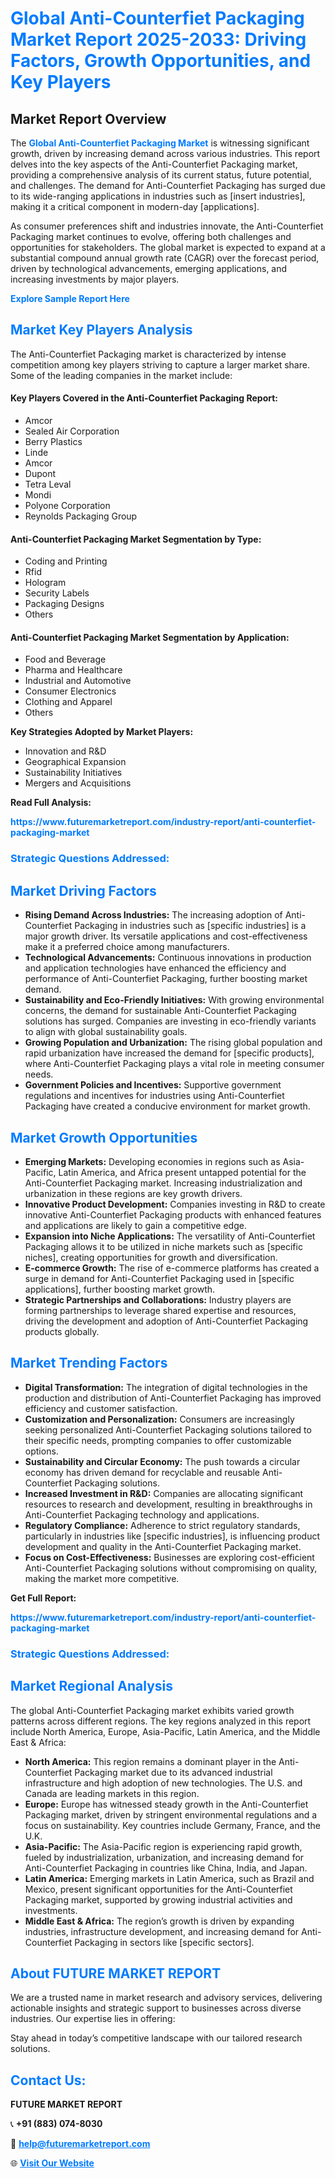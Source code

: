 <h1 style="color: #007BFF;">Global Anti-Counterfiet Packaging Market Report 2025-2033: Driving Factors, Growth Opportunities, and Key Players</h1>

<section id="overview">
<h2>Market Report Overview</h2>
<p>The <a href="https://www.futuremarketreport.com/industry-report/anti-counterfiet-packaging-market" style="color: #007BFF; text-decoration: none;"><strong>Global Anti-Counterfiet Packaging Market</strong></a> is witnessing significant growth, driven by increasing demand across various industries. This report delves into the key aspects of the Anti-Counterfiet Packaging market, providing a comprehensive analysis of its current status, future potential, and challenges. The demand for Anti-Counterfiet Packaging has surged due to its wide-ranging applications in industries such as [insert industries], making it a critical component in modern-day [applications].</p>
<p>As consumer preferences shift and industries innovate, the Anti-Counterfiet Packaging market continues to evolve, offering both challenges and opportunities for stakeholders. The global market is expected to expand at a substantial compound annual growth rate (CAGR) over the forecast period, driven by technological advancements, emerging applications, and increasing investments by major players.</p>
</section>

<section id="overview">
<p><a href="https://www.futuremarketreport.com/request-sample/reportId=55532" style="color: #007BFF; text-decoration: none;"><strong>Explore Sample Report Here</strong></a></p>
</section>

<section id="key-players">
<h2 style="color: #007BFF;">Market Key Players Analysis</h2>
<p>The Anti-Counterfiet Packaging market is characterized by intense competition among key players striving to capture a larger market share. Some of the leading companies in the market include:</p>
<h4>Key Players Covered in the Anti-Counterfiet Packaging Report:</h4>
<ul><li>Amcor</li><li>Sealed Air Corporation</li><li>Berry Plastics</li><li>Linde</li><li>Amcor</li><li>Dupont</li><li>Tetra Leval</li><li>Mondi</li><li>Polyone Corporation</li><li>Reynolds Packaging Group</li></ul>
<h4>Anti-Counterfiet Packaging Market Segmentation by Type:</h4>
<ul><li>Coding and Printing</li><li>Rfid</li><li>Hologram</li><li>Security Labels</li><li>Packaging Designs</li><li>Others</li></ul>

<h4>Anti-Counterfiet Packaging Market Segmentation by Application:</h4>
<ul><li>Food and Beverage</li><li>Pharma and Healthcare</li><li>Industrial and Automotive</li><li>Consumer Electronics</li><li>Clothing and Apparel</li><li>Others</li></ul>
<p><strong>Key Strategies Adopted by Market Players:</strong></p>
<ul>
<li>Innovation and R&D</li>
<li>Geographical Expansion</li>
<li>Sustainability Initiatives</li>
<li>Mergers and Acquisitions</li>
</ul>
</section>

<section>
<p><strong>Read Full Analysis: </strong></p><a href="https://www.futuremarketreport.com/industry-report/anti-counterfiet-packaging-market" style="color: #007BFF; text-decoration: none;"><strong>https://www.futuremarketreport.com/industry-report/anti-counterfiet-packaging-market</strong></a>
<h3 style="color: #007BFF;">Strategic Questions Addressed:</h3>
</section>

<section id="driving-factors">
<h2 style="color: #007BFF;">Market Driving Factors</h2>
<ul>
<li><strong>Rising Demand Across Industries:</strong> The increasing adoption of Anti-Counterfiet Packaging in industries such as [specific industries] is a major growth driver. Its versatile applications and cost-effectiveness make it a preferred choice among manufacturers.</li>
<li><strong>Technological Advancements:</strong> Continuous innovations in production and application technologies have enhanced the efficiency and performance of Anti-Counterfiet Packaging, further boosting market demand.</li>
<li><strong>Sustainability and Eco-Friendly Initiatives:</strong> With growing environmental concerns, the demand for sustainable Anti-Counterfiet Packaging solutions has surged. Companies are investing in eco-friendly variants to align with global sustainability goals.</li>
<li><strong>Growing Population and Urbanization:</strong> The rising global population and rapid urbanization have increased the demand for [specific products], where Anti-Counterfiet Packaging plays a vital role in meeting consumer needs.</li>
<li><strong>Government Policies and Incentives:</strong> Supportive government regulations and incentives for industries using Anti-Counterfiet Packaging have created a conducive environment for market growth.</li>
</ul>
</section>

<section id="growth-opportunities">
<h2 style="color: #007BFF;">Market Growth Opportunities</h2>
<ul>
<li><strong>Emerging Markets:</strong> Developing economies in regions such as Asia-Pacific, Latin America, and Africa present untapped potential for the Anti-Counterfiet Packaging market. Increasing industrialization and urbanization in these regions are key growth drivers.</li>
<li><strong>Innovative Product Development:</strong> Companies investing in R&D to create innovative Anti-Counterfiet Packaging products with enhanced features and applications are likely to gain a competitive edge.</li>
<li><strong>Expansion into Niche Applications:</strong> The versatility of Anti-Counterfiet Packaging allows it to be utilized in niche markets such as [specific niches], creating opportunities for growth and diversification.</li>
<li><strong>E-commerce Growth:</strong> The rise of e-commerce platforms has created a surge in demand for Anti-Counterfiet Packaging used in [specific applications], further boosting market growth.</li>
<li><strong>Strategic Partnerships and Collaborations:</strong> Industry players are forming partnerships to leverage shared expertise and resources, driving the development and adoption of Anti-Counterfiet Packaging products globally.</li>
</ul>
</section>

<section id="trending-factors">
<h2 style="color: #007BFF;">Market Trending Factors</h2>
<ul>
<li><strong>Digital Transformation:</strong> The integration of digital technologies in the production and distribution of Anti-Counterfiet Packaging has improved efficiency and customer satisfaction.</li>
<li><strong>Customization and Personalization:</strong> Consumers are increasingly seeking personalized Anti-Counterfiet Packaging solutions tailored to their specific needs, prompting companies to offer customizable options.</li>
<li><strong>Sustainability and Circular Economy:</strong> The push towards a circular economy has driven demand for recyclable and reusable Anti-Counterfiet Packaging solutions.</li>
<li><strong>Increased Investment in R&D:</strong> Companies are allocating significant resources to research and development, resulting in breakthroughs in Anti-Counterfiet Packaging technology and applications.</li>
<li><strong>Regulatory Compliance:</strong> Adherence to strict regulatory standards, particularly in industries like [specific industries], is influencing product development and quality in the Anti-Counterfiet Packaging market.</li>
<li><strong>Focus on Cost-Effectiveness:</strong> Businesses are exploring cost-efficient Anti-Counterfiet Packaging solutions without compromising on quality, making the market more competitive.</li>
</ul>
</section>

<section>
<p><strong>Get Full Report: </strong></p><a href="https://www.futuremarketreport.com/industry-report/anti-counterfiet-packaging-market" style="color: #007BFF; text-decoration: none;"><strong>https://www.futuremarketreport.com/industry-report/anti-counterfiet-packaging-market</strong></a>
<h3 style="color: #007BFF;">Strategic Questions Addressed:</h3>
</section>


<section id="regional-analysis">
<h2 style="color: #007BFF;">Market Regional Analysis</h2>
<p>The global Anti-Counterfiet Packaging market exhibits varied growth patterns across different regions. The key regions analyzed in this report include North America, Europe, Asia-Pacific, Latin America, and the Middle East & Africa:</p>
<ul>
<li><strong>North America:</strong> This region remains a dominant player in the Anti-Counterfiet Packaging market due to its advanced industrial infrastructure and high adoption of new technologies. The U.S. and Canada are leading markets in this region.</li>
<li><strong>Europe:</strong> Europe has witnessed steady growth in the Anti-Counterfiet Packaging market, driven by stringent environmental regulations and a focus on sustainability. Key countries include Germany, France, and the U.K.</li>
<li><strong>Asia-Pacific:</strong> The Asia-Pacific region is experiencing rapid growth, fueled by industrialization, urbanization, and increasing demand for Anti-Counterfiet Packaging in countries like China, India, and Japan.</li>
<li><strong>Latin America:</strong> Emerging markets in Latin America, such as Brazil and Mexico, present significant opportunities for the Anti-Counterfiet Packaging market, supported by growing industrial activities and investments.</li>
<li><strong>Middle East & Africa:</strong> The region’s growth is driven by expanding industries, infrastructure development, and increasing demand for Anti-Counterfiet Packaging in sectors like [specific sectors].</li>
</ul>
</section>

<footer>
<h2 style="color: #007BFF;">About FUTURE MARKET REPORT</h2>
<p>We are a trusted name in market research and advisory services, delivering actionable insights and strategic support to businesses across diverse industries. Our expertise lies in offering:</p>

<p>Stay ahead in today’s competitive landscape with our tailored research solutions.</p>

<h2 style="color: #007BFF;">Contact Us:</h2>
<p><strong>FUTURE MARKET REPORT</strong></p>
<p>📞 <strong>+91 (883) 074-8030</strong></p>
<p>📧 <strong><a href="mailto:help@futuremarketreport.com" style="color: #007BFF;">help@futuremarketreport.com</a></strong></p>
<p>🌐 <strong><a href="https://www.futuremarketreport.com/" style="color: #007BFF;">Visit Our Website</a></strong></p>
</footer>